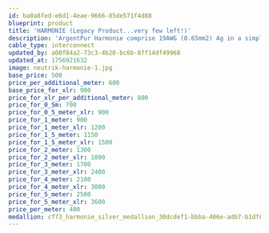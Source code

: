 ```yaml
---
id: ba0a8fed-e6d1-4eae-9666-85de571f4d88
blueprint: product
title: 'HARMONIE (Legacy Product...very few left!)'
description: 'ArgentPur Harmonie comprise 19AWG (0.65mm2) Ag in a simple twisted-pair geometry finished as a tri-braid. It is evenly balanced, affordable, with fine clarity, staging, and octave-to-octave coherence. Also available SHIELDED!'
cable_type: interconnect
updated_by: a00f84a2-73c3-4b20-bc6b-8ff14df49968
updated_at: 1756921632
image: neutrik-harmonie-1.jpg
base_price: 500
price_per_additional_meter: 600
base_price_for_xlr: 900
price_for_xlr_per_additional_meter: 800
price_for_0_5m: 700
price_for_0_5_meter_xlr: 900
price_for_1_meter: 900
price_for_1_meter_xlr: 1200
price_for_1_5_meter: 1150
price_for_1_5_meter_xlr: 1500
price_for_2_meter: 1300
price_for_2_meter_xlr: 1800
price_for_3_meter: 1700
price_for_3_meter_xlr: 2400
price_for_4_meter: 2100
price_for_4_meter_xlr: 3000
price_for_5_meter: 2500
price_for_5_meter_xlr: 3600
price_per_meter: 400
medallion: cf73_harmonie_silver_medallion_30dcdef1-bbba-406e-adb7-b1df67842a9e-1698371248.png
---
```

